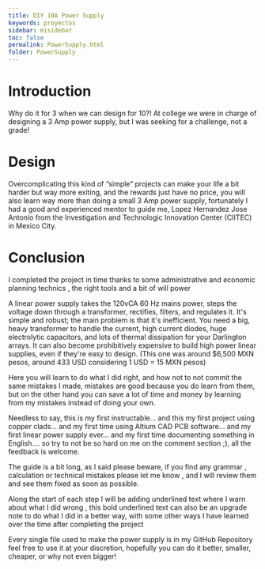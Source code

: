 ```yaml
---
title: DIY 10A Power Supply 
keywords: proyectos
sidebar: misidebar
toc: false
permalink: PowerSupply.html
folder: PowerSupply
---
```


 # Introduction

Why do it for 3 when we can design for 10?! At college we were in charge of designing a 3 Amp power supply, but I was seeking for a challenge, not a grade!

 # Design
Overcomplicating this kind of “simple” projects can make your life a bit harder but way more exiting, and the rewards just have no price, you will also learn way more than doing a small 3 Amp power supply, fortunately I had a good and experienced mentor to guide me, Lopez Hernandez Jose Antonio from the Investigation and Technologic Innovation Center (CIITEC) in Mexico City.

 # Conclusion 
 
I completed the project in time thanks to some administrative and economic planning technics , the right tools and a bit of will power

A linear power supply takes the 120vCA 60 Hz mains power, steps the voltage down through a transformer, rectifies, filters, and regulates it. It's simple and robust; the main problem is that it's inefficient. You need a big, heavy transformer to handle the current, high current diodes, huge electrolytic capacitors, and lots of thermal dissipation for your Darlington arrays. It can also become prohibitively expensive to build high power linear supplies, even if they're easy to design. (This one was around $6,500 MXN pesos, around 433 USD considering 1 USD = 15 MXN pesos)

Here you will learn to do what I did right, and how not to not commit the same mistakes I made, mistakes are good because you do learn from them, but on the other hand you can save a lot of time and money by learning from my mistakes instead of doing your own.

Needless to say, this is my first instructable… and this my first project using copper clads… and my first time using Altium CAD PCB software… and my first linear power supply ever… and my first time documenting something in English.... so try to not be so hard on me on the comment section ;), all the feedback is welcome.

The guide is a bit long, as I said please beware, if you find any grammar , calculation or technical mistakes please let me know , and I will review them and see them fixed as soon as possible.

Along the start of each step I will be adding underlined text where I warn about what I did wrong , this bold underlined text can also be an upgrade note to do what I did in a better way, with some other ways I have learned over the time after completing the project

Every single file used to make the power supply is in my GitHub Repository feel free to use it at your discretion, hopefully you can do it better, smaller, cheaper, or why not even bigger!
